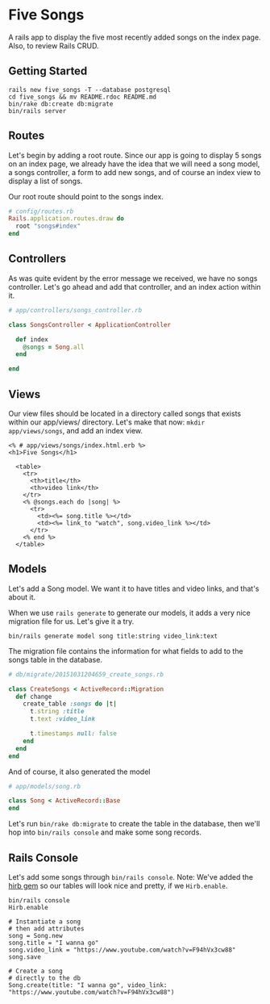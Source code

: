 # Five Songs
A rails app to display the five most recently added songs on the index page. Also, to review Rails CRUD.
  
## Getting Started
```shell
rails new five_songs -T --database postgresql
cd five_songs && mv README.rdoc README.md
bin/rake db:create db:migrate
bin/rails server
```
## Routes
Let's begin by adding a root route. Since our app is going to display 5 songs on an index page, we already have the idea that we will need a song model, a songs controller, a form to add new songs, and of course an index view to display a list of songs.  
  
Our root route should point to the songs index.  
  
```ruby
# config/routes.rb
Rails.application.routes.draw do
  root "songs#index"
end
```
## Controllers
As was quite evident by the error message we received, we have no songs controller. Let's go ahead and add that controller, and an index action within it.  
  
```ruby
# app/controllers/songs_controller.rb

class SongsController < ApplicationController

  def index
    @songs = Song.all
  end

end
```

## Views
Our view files should be located in a directory called songs that exists within our app/views/ directory. Let's make that now: `mkdir app/views/songs`, and add an index view.  
```erb
<% # app/views/songs/index.html.erb %>
<h1>Five Songs</h1>

  <table>
    <tr>
      <th>title</th>
      <th>video link</th>
    </tr>
    <% @songs.each do |song| %>
      <tr>
        <td><%= song.title %></td>
        <td><%= link_to "watch", song.video_link %></td>
      </tr>
    <% end %>
  </table>

```
## Models
Let's add a Song model. We want it to have titles and video links, and that's about it.  
  
When we use `rails generate` to generate our models, it adds a very nice migration file for us. Let's give it a try.

```shell
bin/rails generate model song title:string video_link:text
```
The migration file contains the information for what fields to add to the songs table in the database.
```ruby
# db/migrate/20151031204659_create_songs.rb

class CreateSongs < ActiveRecord::Migration
  def change
    create_table :songs do |t|
      t.string :title
      t.text :video_link

      t.timestamps null: false
    end
  end
end
```
And of course, it also generated the model
```ruby
# app/models/song.rb

class Song < ActiveRecord::Base
end
```
Let's run `bin/rake db:migrate` to create the table in the database,
then we'll hop into `bin/rails console` and make some song records.

## Rails Console
Let's add some songs through `bin/rails console`. Note: We've added the [hirb gem](https://github.com/cldwalker/hirb) so our tables will look nice and pretty, if we `Hirb.enable`.
```shell
bin/rails console
Hirb.enable

# Instantiate a song
# then add attributes
song = Song.new
song.title = "I wanna go"
song.video_link = "https://www.youtube.com/watch?v=F94hVx3cw88"
song.save

# Create a song
# directly to the db
Song.create(title: "I wanna go", video_link: "https://www.youtube.com/watch?v=F94hVx3cw88")
```
